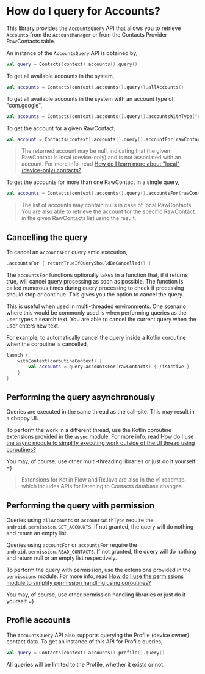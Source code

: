 # How do I query for Accounts?

This library provides the `AccountsQuery` API that allows you to retrieve `Account`s from the 
`AccountManager` or from the Contacts Provider RawContacts table.

An instance of the `AccountsQuery` API is obtained by,

```kotlin
val query = Contacts(context).accounts().query()
```

To get all available accounts in the system,

```kotlin
val accounts = Contacts(context).accounts().query().allAccounts()
```

To get all available accounts in the system with an account type of "com.google",

```kotlin
val accounts = Contacts(context).accounts().query().accountsWithType("com.google")
```

To get the account for a given RawContact, 

```kotlin
val account = Contacts(context).accounts().query().accountFor(rawContact)
```

> The returned account may be null, indicating that the given RawContact is local (device-only) and 
> is not associated with an account. For more info, read 
> [How do I learn more about "local" (device-only) contacts?](/howto/howto-learn-more-about-local-contacts.md)

To get the accounts for more than one RawContact in a single query,

```kotlin
val accounts = Contacts(context).accounts().query().accountsFor(rawContacts)
```

> The list of accounts may contain nulls in case of local RawContacts. You are also able to retrieve
> the account for the specific RawContact in the given RawContacts list using the result.

## Cancelling the query

To cancel an `accountsFor` query amid execution,

```kotlin
.accountsFor { returnTrueIfQueryShouldBeCancelled() }
```

The `accountsFor` functions optionally takes in a function that, if it returns true, will cancel 
query processing as soon as possible. The function is called numerous times during query processing 
to check if processing should stop or continue. This gives you the option to cancel the query.

This is useful when used in multi-threaded environments. One scenario where this would be commonly
used is when performing queries as the user types a search text. You are able to cancel the current
query when the user enters new text.

For example, to automatically cancel the query inside a Kotlin coroutine when the coroutine is cancelled,

```kotlin
launch {
    withContext(coroutineContext) {
        val accounts = query.accountsFor(rawContacts) { !isActive }
    }
}
```

## Performing the query asynchronously

Queries are executed in the same thread as the call-site. This may result in a choppy UI.

To perform the work in a different thread, use the Kotlin coroutine extensions provided in the `async` module.
For more info, read [How do I use the async module to simplify executing work outside of the UI thread using coroutines?](/howto/howto-use-api-with-async-execution.md)

You may, of course, use other multi-threading libraries or just do it yourself =)

> Extensions for Kotlin Flow and RxJava are also in the v1 roadmap, which includes APIs for
> listening to Contacts database changes.

## Performing the query with permission

Queries using `allAccounts` or `accountsWithType` require the `android.permission.GET_ACCOUNTS`. If 
not granted, the query will do nothing and return an empty list.

Queries using `accountFor` or `accountsFor` require the `android.permission.READ_CONTACTS`. If 
not granted, the query will do nothing and return null or an empty list respectively.

To perform the query with permission, use the extensions provided in the `permissions` module.
For more info, read [How do I use the permissions module to simplify permission handling using coroutines?](/howto/howto-use-api-with-permissions-handling.md)

You may, of course, use other permission handling libraries or just do it yourself =)

## Profile accounts

The `AccountsQuery` API also supports querying the Profile (device owner) contact data. To get an 
instance of this API for Profile queries,

```kotlin
val query = Contacts(context).accounts().profile().query()
```

All queries will be limited to the Profile, whether it exists or not.